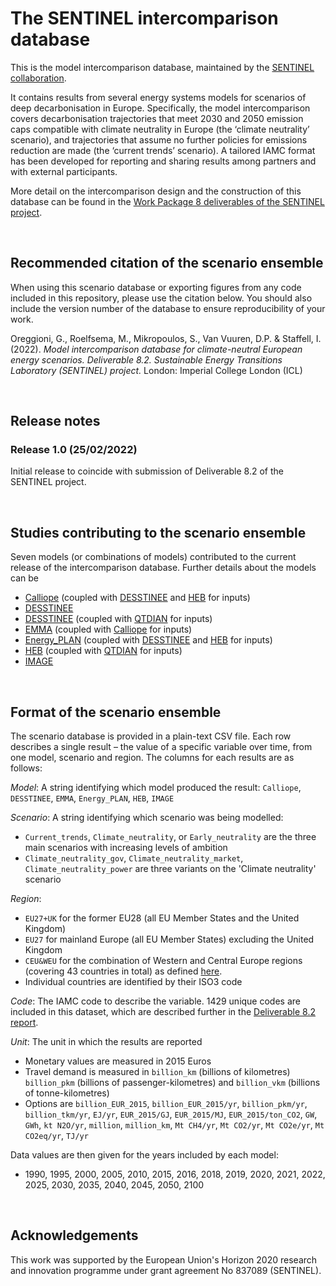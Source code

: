 # The SENTINEL intercomparison database
This is the model intercomparison database, maintained by the [SENTINEL collaboration](https://sentinel.energy).

It contains results from several energy systems models for scenarios of deep decarbonisation in Europe.  Specifically, the model intercomparison covers decarbonisation trajectories that meet 2030 and 2050 emission caps compatible with climate neutrality in Europe (the ‘climate neutrality’ scenario), and trajectories that assume no further policies for emissions reduction are made (the ‘current trends’ scenario). A tailored IAMC format has been developed for reporting and sharing results among partners and with external participants. 

More detail on the intercomparison design and the construction of this database can be found in the [Work Package 8 deliverables of the SENTINEL project]( https://sentinel.energy/outputs/deliverables/).

<br />


## Recommended citation of the scenario ensemble
When using this scenario database or exporting figures from any code included in this repository, please use the citation below. You should also include the version number of the database to ensure reproducibility of your work.

Oreggioni, G., Roelfsema, M., Mikropoulos, S., Van Vuuren, D.P. & Staffell, I. (2022). _Model intercomparison database for climate-neutral European energy scenarios. Deliverable 8.2. Sustainable Energy Transitions Laboratory (SENTINEL) project._ London: Imperial College London (ICL)

<br />


## Release notes
### Release 1.0 (25/02/2022)
Initial release to coincide with submission of Deliverable 8.2 of the SENTINEL project.

<br />


## Studies contributing to the scenario ensemble
Seven models (or combinations of models) contributed to the current release of the intercomparison database.  Further details about the models can be 


-	[Calliope][Calliope] (coupled with [DESSTINEE][DESSTINEE] and [HEB][HEB] for inputs)
-	[DESSTINEE][DESSTINEE]
-	[DESSTINEE][DESSTINEE] (coupled with [QTDIAN][QTDIAN] for inputs)
-	[EMMA][EMMA] (coupled with [Calliope][Calliope] for inputs)
-	[Energy_PLAN][Energy_PLAN] (coupled with [DESSTINEE][DESSTINEE] and [HEB][HEB] for inputs)
-	[HEB][HEB] (coupled with [QTDIAN][QTDIAN] for inputs)
-	[IMAGE][IMAGE]

[Calliope]: https://sentinel.energy/model/euro-calliope/ 
[DESSTINEE]: https://sentinel.energy/model/desstinee-demand/
[QTDIAN]: https://sentinel.energy/model/qtdian/ 
[HEB]: https://sentinel.energy/model/heb/
[EMMA]: https://sentinel.energy/model/emma/
[Energy_PLAN]: https://sentinel.energy/model/energyplan/
[IMAGE]: https://sentinel.energy/model/image/

<br />


## Format of the scenario ensemble
The scenario database is provided in a plain-text CSV file.  Each row describes a single result – the value of a specific variable over time, from one model, scenario and region.  The columns for each results are as follows:

*Model*: A string identifying which model produced the result: ``Calliope``, ``DESSTINEE``, ``EMMA``, ``Energy_PLAN``, ``HEB``, ``IMAGE``

*Scenario*: A string identifying which scenario was being modelled:
- ``Current_trends``, ``Climate_neutrality``, or ``Early_neutrality`` are the three main scenarios with increasing levels of ambition
- ``Climate_neutrality_gov``, ``Climate_neutrality_market``, ``Climate_neutrality_power`` are three variants on the 'Climate neutrality' scenario

*Region*: 
- ``EU27+UK`` for the former EU28 (all EU Member States and the United Kingdom)
- ``EU27`` for mainland Europe (all EU Member States) excluding the United Kingdom
- ``CEU&WEU`` for the combination of Western and Central Europe regions (covering 43 countries in total) as defined [here](https://models.pbl.nl/image/index.php/Region_classification_map).
- Individual countries are identified by their ISO3 code 

*Code*: The IAMC code to describe the variable.  1429 unique codes are included in this dataset, which are described further in the [Deliverable 8.2 report](URL).

*Unit*: The unit in which the results are reported
- Monetary values are measured in 2015 Euros
- Travel demand is measured in ``billion_km`` (billions of kilometres) ``billion_pkm`` (billions of passenger-kilometres) and ``billion_vkm`` (billions of tonne-kilometres)
- Options are ``billion_EUR_2015``, ``billion_EUR_2015/yr``, ``billion_pkm/yr``, ``billion_tkm/yr``, ``EJ/yr``, ``EUR_2015/GJ``, ``EUR_2015/MJ``, ``EUR_2015/ton_CO2``, ``GW``, ``GWh``, ``kt N2O/yr``, ``million``, ``million_km``, ``Mt CH4/yr``, ``Mt CO2/yr``, ``Mt CO2e/yr``, ``Mt CO2eq/yr``, ``TJ/yr``

Data values are then given for the years included by each model: 
- 1990, 1995, 2000, 2005, 2010, 2015, 2016, 2018, 2019, 2020, 2021, 2022, 2025, 2030, 2035, 2040, 2045, 2050, 2100

<br />


## Acknowledgements
This work was supported by the European Union's Horizon 2020 research and innovation programme under grant agreement No 837089 (SENTINEL).
